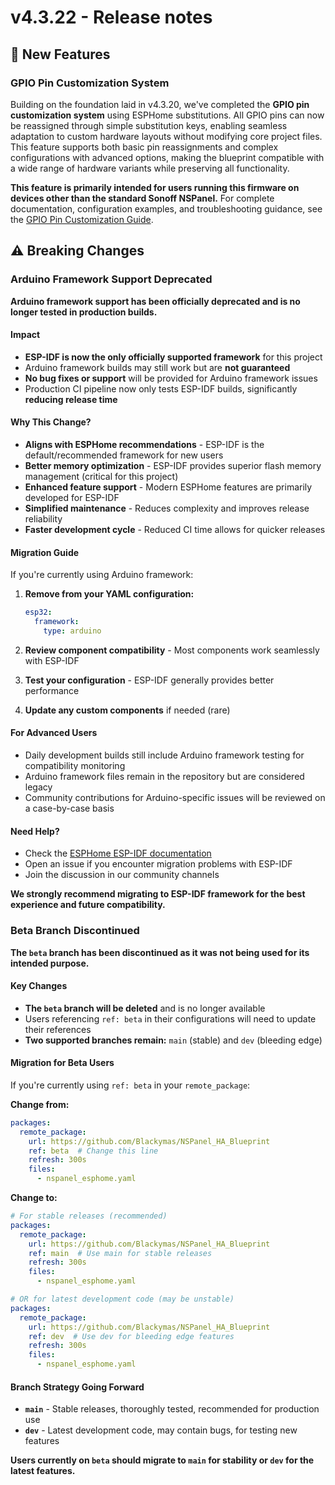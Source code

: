 # v4.3.22 - Release notes

## 🎯 New Features

### GPIO Pin Customization System

Building on the foundation laid in v4.3.20, we've completed the **GPIO pin customization system** using ESPHome substitutions.
All GPIO pins can now be reassigned through simple substitution keys, enabling seamless adaptation to custom hardware layouts without modifying core project files.
This feature supports both basic pin reassignments and complex configurations with advanced options,
making the blueprint compatible with a wide range of hardware variants while preserving all functionality.

**This feature is primarily intended for users running this firmware on devices other than the standard Sonoff NSPanel.**
For complete documentation, configuration examples, and troubleshooting guidance, see the [GPIO Pin Customization Guide](docs/pins_customization.md).

## ⚠️ Breaking Changes

### Arduino Framework Support Deprecated

**Arduino framework support has been officially deprecated and is no longer tested in production builds.**

#### Impact
- **ESP-IDF is now the only officially supported framework** for this project
- Arduino framework builds may still work but are **not guaranteed**
- **No bug fixes or support** will be provided for Arduino framework issues
- Production CI pipeline now only tests ESP-IDF builds, significantly **reducing release time**

#### Why This Change?
- **Aligns with ESPHome recommendations** - ESP-IDF is the default/recommended framework for new users
- **Better memory optimization** - ESP-IDF provides superior flash memory management (critical for this project)
- **Enhanced feature support** - Modern ESPHome features are primarily developed for ESP-IDF
- **Simplified maintenance** - Reduces complexity and improves release reliability
- **Faster development cycle** - Reduced CI time allows for quicker releases

#### Migration Guide
If you're currently using Arduino framework:

1. **Remove from your YAML configuration:**
   ```yaml
   esp32:
     framework:
       type: arduino
   ```

2. **Review component compatibility** - Most components work seamlessly with ESP-IDF
3. **Test your configuration** - ESP-IDF generally provides better performance
4. **Update any custom components** if needed (rare)

#### For Advanced Users
- Daily development builds still include Arduino framework testing for compatibility monitoring
- Arduino framework files remain in the repository but are considered legacy
- Community contributions for Arduino-specific issues will be reviewed on a case-by-case basis

#### Need Help?
- Check the [ESPHome ESP-IDF documentation](https://esphome.io/guides/getting_started_command_line.html#esp-idf-framework)
- Open an issue if you encounter migration problems with ESP-IDF
- Join the discussion in our community channels

**We strongly recommend migrating to ESP-IDF framework for the best experience and future compatibility.**

### Beta Branch Discontinued

**The `beta` branch has been discontinued as it was not being used for its intended purpose.**

#### Key Changes
- **The `beta` branch will be deleted** and is no longer available
- Users referencing `ref: beta` in their configurations will need to update their references
- **Two supported branches remain:** `main` (stable) and `dev` (bleeding edge)

#### Migration for Beta Users
If you're currently using `ref: beta` in your `remote_package`:

**Change from:**
```yaml
packages:
  remote_package:
    url: https://github.com/Blackymas/NSPanel_HA_Blueprint
    ref: beta  # Change this line
    refresh: 300s
    files:
      - nspanel_esphome.yaml
```

**Change to:**
```yaml
# For stable releases (recommended)
packages:
  remote_package:
    url: https://github.com/Blackymas/NSPanel_HA_Blueprint
    ref: main  # Use main for stable releases
    refresh: 300s
    files:
      - nspanel_esphome.yaml

# OR for latest development code (may be unstable)
packages:
  remote_package:
    url: https://github.com/Blackymas/NSPanel_HA_Blueprint
    ref: dev  # Use dev for bleeding edge features
    refresh: 300s
    files:
      - nspanel_esphome.yaml
```

#### Branch Strategy Going Forward
- **`main`** - Stable releases, thoroughly tested, recommended for production use
- **`dev`** - Latest development code, may contain bugs, for testing new features

**Users currently on `beta` should migrate to `main` for stability or `dev` for the latest features.**
